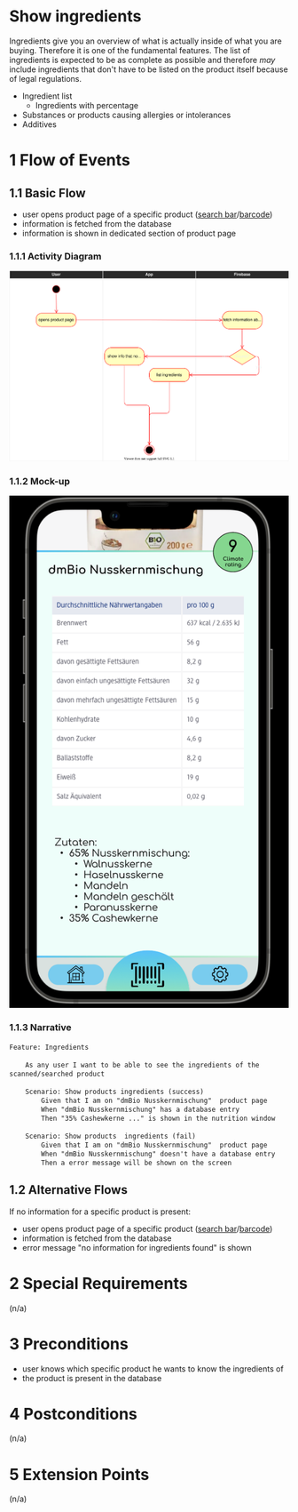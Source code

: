# Show ingredients
Ingredients give you an overview of what is actually inside of what you are buying. Therefore it is one of the fundamental features. The list of ingredients is expected to be as complete as possible and therefore *may* include ingredients that don't have to be listed on the product itself because of legal regulations.

- Ingredient list 
  - Ingredients with percentage
- Substances or products causing allergies or intolerances
- Additives

# 1 Flow of Events
## 1.1 Basic Flow
- user opens product page of a specific product ([search bar](./UC1_Searchbar.md)/[barcode](./UC4_Scanner.md))
- information is fetched from the database
- information is shown in dedicated section of product page

### 1.1.1 Activity Diagram
![Activity Diagram](../resources/UC2_Ingredients.drawio.svg)

### 1.1.2 Mock-up
![Ingredients Screenshot](../resources/Ingredients.png)

### 1.1.3 Narrative
```gherkin
Feature: Ingredients

    As any user I want to be able to see the ingredients of the scanned/searched product

    Scenario: Show products ingredients (success)
        Given that I am on "dmBio Nusskernmischung"  product page
        When "dmBio Nusskernmischung" has a database entry
        Then "35% Cashewkerne ..." is shown in the nutrition window

    Scenario: Show products  ingredients (fail)
        Given that I am on "dmBio Nusskernmischung"  product page
        When "dmBio Nusskernmischung" doesn't have a database entry
        Then a error message will be shown on the screen
```

## 1.2 Alternative Flows
If no information for a specific product is present:
- user opens product page of a specific product ([search bar](./UC1_Searchbar.md)/[barcode](./UC4_Scanner.md))
- information is fetched from the database
- error message "no information for ingredients found" is shown

# 2 Special Requirements
(n/a)

# 3 Preconditions
- user knows which specific product he wants to know the ingredients of
- the product is present in the database

# 4 Postconditions
(n/a)
 
# 5 Extension Points
(n/a)
